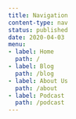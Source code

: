 ```yaml
---
title: Navigation
content-type: nav
status: published
date: 2020-04-03
menu:
- label: Home
  path: /
- label: Blog
  path: /blog
- label: About Us
  path: /about
- label: Podcast
  path: /podcast
---
```

